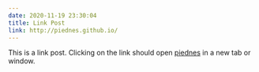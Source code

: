 ```yaml
---
date: 2020-11-19 23:30:04
title: Link Post
link: http://piednes.github.io/
---
```


This is a link post. Clicking on the link should open [piednes](http://piednes.github.io/) in a new tab or window.

